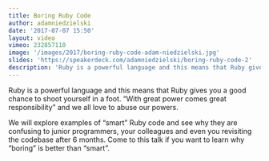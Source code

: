 ```yaml
---
title: Boring Ruby Code
author: adamniedzielski
date: '2017-07-07 15:50'
layout: video
vimeo: 232857110
image: '/images/2017/boring-ruby-code-adam-niedzielski.jpg'
slides: 'https://speakerdeck.com/adamniedzielski/boring-ruby-code-2'
description: 'Ruby is a powerful language and this means that Ruby gives you a good chance to shoot yourself in a foot. “With great power comes great responsibility” and we all love to abuse our powers.'
---
```


Ruby is a powerful language and this means that Ruby gives you a good chance to shoot yourself in a foot. “With great power comes great responsibility” and we all love to abuse our powers.

We will explore examples of “smart” Ruby code and see why they are confusing to junior programmers, your colleagues and even you revisiting the codebase after 6 months. Come to this talk if you want to learn why “boring” is better than “smart”.

